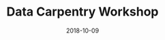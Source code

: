 ---
title: Data Carpentry Workshop
date: 2018-10-09
end_date: 2018-10-10
instructors:
- Nicholas Lesniak
- Ada Hagan
- Joshua Stough
helpers:
- TBD
site: https://UMSWC.github.io/2018-12-17-umich-wrong
etherpad: http://pad.software-carpentry.org/2018-10-09-umich
eventbrite: 
---